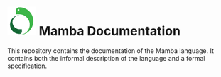 # ![mamba logo](image/logo_tiny.png) Mamba Documentation

This repository contains the documentation of the Mamba language.
It contains both the informal description of the language and a formal specification.